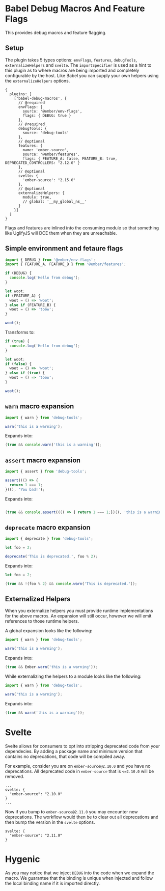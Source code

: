# Babel Debug Macros And Feature Flags

This provides debug macros and feature flagging.

## Setup

The plugin takes 5 types options: `envFlags`, `features`, `debugTools`, `externalizeHelpers` and `svelte`. The `importSpecifier` is used as a hint to this plugin as to where macros are being imported and completely configurable by the host. Like Babel you can supply your own helpers using the `externalizeHelpers` options.

```
{
  plugins: [
    ['babel-debug-macros', {
      // @required
      envFlags: {
        source: '@ember/env-flags',
        flags: { DEBUG: true }
      },
      // @required
      debugTools: {
        source: 'debug-tools'
      },
      // @optional
      features: {
        name: 'ember-source',
        source: '@ember/features',
        flags: { FEATURE_A: false, FEATURE_B: true, DEPRECATED_CONTROLLERS: "2.12.0" }
      },
      // @optional
      svelte: {
        'ember-source': "2.15.0"
      },
      // @optional
      externalizeHelpers: {
        module: true,
        // global: '__my_global_ns__'
      }
    }]
  ]
}
```

Flags and features are inlined into the consuming module so that something like UglifyJS will DCE them when they are unreachable.

## Simple environment and fetaure flags

```javascript
import { DEBUG } from '@ember/env-flags';
import { FEATURE_A, FEATURE_B } from '@ember/features';

if (DEBUG) {
  console.log('Hello from debug');
}

let woot;
if (FEATURE_A) {
  woot = () => 'woot';
} else if (FEATURE_B) {
  woot = () => 'toow';
}

woot();
```

Transforms to:

```javascript
if (true) {
  console.log('Hello from debug');
}

let woot;
if (false) {
  woot = () => 'woot';
} else if (true) {
  woot = () => 'toow';
}

woot();
```

## `warn` macro expansion

```javascript
import { warn } from 'debug-tools';

warn('this is a warning');
```

Expands into:

```javascript
(true && console.warn('this is a warning'));
```

## `assert` macro expansion

```javascript
import { assert } from 'debug-tools';

assert((() => {
  return 1 === 1;
})(), 'You bad!');
```

Expands into:

```javascript

(true && console.assert((() => { return 1 === 1;})(), 'this is a warning'));
```

## `deprecate` macro expansion

```javascript
import { deprecate } from 'debug-tools';

let foo = 2;

deprecate('This is deprecated.', foo % 2);
```

Expands into:

```javascript
let foo = 2;

(true && !(foo % 2) && console.warn('This is deprecated.'));
```

## Externalized Helpers

When you externalize helpers you must provide runtime implementations for the above macros. An expansion will still occur, however we will emit references to those runtime helpers.

A global expansion looks like the following:

```javascript
import { warn } from 'debug-tools';

warn('this is a warning');
```

Expands into:

```javascript
(true && Ember.warn('this is a warning'));
```

While externalizing the helpers to a module looks like the following:

```javascript
import { warn } from 'debug-tools';

warn('this is a warning');
```

Expands into:

```javascript
(true && warn('this is a warning'));
```

# Svelte

Svelte allows for consumers to opt into stripping deprecated code from your dependecies. By adding a package name and minimum version that contains no deprecations, that code will be compiled away.

For example, consider you are on `ember-source@2.10.0` and you have no deprecations. All deprecated code in `ember-source` that is `<=2.10.0` will be removed.

```
...
svelte: {
  "ember-source": "2.10.0"
}
...
```

Now if you bump to `ember-source@2.11.0` you may encounter new deprecations. The workflow would then be to clear out all deprecations and then bump the version in the `svelte` options.

```
svelte: {
  "ember-source": "2.11.0"
}
```

# Hygenic

As you may notice that we inject `DEBUG` into the code when we expand the macro. We guarantee that the binding is unique when injected and follow the local binding name if it is imported directly.

